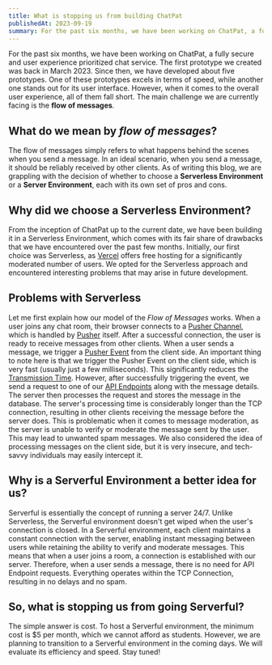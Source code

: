 ```yaml
---
title: What is stopping us from building ChatPat
publishedAt: 2023-09-19
summary: For the past six months, we have been working on ChatPat, a fully secure and user experience prioritized chat service. The first prototype we created was back in March 2023. Since then, we have developed about five prototypes. One of these prototypes excels in terms of speed, while another one stands out for its user interface. However, when it comes to the overall user experience, all of them fall short. The main challenge we are currently facing is the flow of messages.
---
```


For the past six months, we have been working on ChatPat, a fully secure and user experience prioritized chat service. The first prototype we created was back in March 2023. Since then, we have developed about five prototypes. One of these prototypes excels in terms of speed, while another one stands out for its user interface. However, when it comes to the overall user experience, all of them fall short. The main challenge we are currently facing is the **flow of messages**.

## What do we mean by _flow of messages_?

The flow of messages simply refers to what happens behind the scenes when you send a message. In an ideal scenario, when you send a message, it should be reliably received by other clients. As of writing this blog, we are grappling with the decision of whether to choose a **Serverless Environment** or a **Server Environment**, each with its own set of pros and cons.

## Why did we choose a Serverless Environment?

From the inception of ChatPat up to the current date, we have been building it in a Serverless Environment, which comes with its fair share of drawbacks that we have encountered over the past few months. Initially, our first choice was Serverless, as [Vercel](https://vercel.com) offers free hosting for a significantly moderated number of users. We opted for the Serverless approach and encountered interesting problems that may arise in future development.

## Problems with Serverless

Let me first explain how our model of the _Flow of Messages_ works. When a user joins any chat room, their browser connects to a [Pusher Channel](https://pusher.com/channels/), which is handled by [Pusher](https://pusher.com) itself. After a successful connection, the user is ready to receive messages from other clients. When a user sends a message, we trigger a [Pusher Event](https://pusher.com/docs/channels/using_channels/events/) from the client side. An important thing to note here is that we trigger the Pusher Event on the client side, which is very fast (usually just a few milliseconds). This significantly reduces the [Transmission Time](https://en.wikipedia.org/wiki/Transmission_time). However, after successfully triggering the event, we send a request to one of our [API Endpoints](https://www.contentful.com/blog/api-endpoint/) along with the message details. The server then processes the request and stores the message in the database. The server's processing time is considerably longer than the TCP connection, resulting in other clients receiving the message before the server does. This is problematic when it comes to message moderation, as the server is unable to verify or moderate the message sent by the user. This may lead to unwanted spam messages. We also considered the idea of processing messages on the client side, but it is very insecure, and tech-savvy individuals may easily intercept it.

## Why is a Serverful Environment a better idea for us?

Serverful is essentially the concept of running a server 24/7. Unlike Serverless, the Serverful environment doesn't get wiped when the user's connection is closed. In a Serverful environment, each client maintains a constant connection with the server, enabling instant messaging between users while retaining the ability to verify and moderate messages. This means that when a user joins a room, a connection is established with our server. Therefore, when a user sends a message, there is no need for API Endpoint requests. Everything operates within the TCP Connection, resulting in no delays and no spam.

## So, what is stopping us from going Serverful?

The simple answer is cost. To host a Serverful environment, the minimum cost is $5 per month, which we cannot afford as students. However, we are planning to transition to a Serverful environment in the coming days. We will evaluate its efficiency and speed. Stay tuned!
